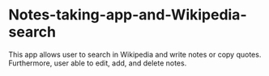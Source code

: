 # Notes-taking-app-and-Wikipedia-search
This app allows user to search in Wikipedia and write notes or copy quotes. Furthermore, user able to edit, add, and delete notes.
